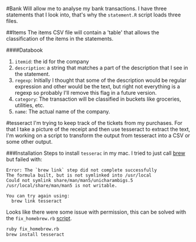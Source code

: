 #Bank
Will allow me to analyse my bank transactions. I have three statements that
I look into, that's why the `statement.R` script loads three files.

##Items
The items CSV file will contain a 'table' that allows the classification of the
items in the statements.

####Databook
1. `itemid`: the id for the company
2. `description`: a string that matches a part of the description that I see in
   the statement.
3. `regexp`: Initially I thought that some of the description would be regular
   expression and other would be the text, but right not everything is a regexp
   so probably I'll remove this flag in a future version.
4. `category`: The transaction will be classified in buckets like groceries,
   utilities, etc.
5. `name`: The actual name of the company.


#tesseract
I'm trying to keep track of the tickets from my purchases. For that I take
a picture of the receipt and then use tesseract to extract the text, I'm
working on a script to transform the output from tesseract into a CSV or some
other output.

###Installation
Steps to install `tesserac` in my mac. I tried to just call [brew][2] but
failed with:

```
Error: The `brew link` step did not complete successfully
The formula built, but is not symlinked into /usr/local
Could not symlink share/man/man5/unicharambigs.5
/usr/local/share/man/man5 is not writable.

You can try again using:
  brew link tesseract
```

Looks like there were some issue with permission, this can be solved with the
`fix_homebrew.rb` [script][1].

```bash
ruby fix_homebrew.rb
brew install tesseract
```

[1]: https://gist.github.com/rpavlik/768518
[2]: http://brew.sh/

